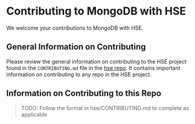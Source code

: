 # Contributing to MongoDB with HSE

We welcome your contributions to MongoDB with HSE.

## General Information on Contributing

Please review the general information on contributing to the HSE project
found in the `CONTRIBUTING.md` file in the
[hse repo](https://github.com/hse-project/hse).
It contains important information on contributing to any repo in the HSE project.


## Information on Contributing to this Repo

> TODO: Follow the format in hse/CONTRIBUTING.md to complete as applicable
